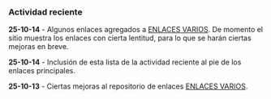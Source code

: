 ### Actividad reciente

**25-10-14** - Algunos enlaces agregados a [ENLACES VARIOS](https://jucardus.github.io/enlaces). De momento el sitio muestra los enlaces con cierta lentitud, para lo que se harán ciertas mejoras en breve.

**25-10-14** - Inclusión de esta lista de la actividad reciente al pie de los enlaces principales.

**25-10-13** - Ciertas mejoras al repositorio de enlaces [ENLACES VARIOS](https://jucardus.github.io/enlaces).
